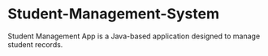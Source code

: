 # Student-Management-System
Student Management App is a Java-based application designed to manage student records.
